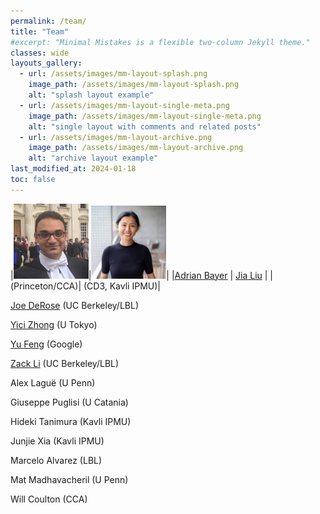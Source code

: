 ```yaml
---
permalink: /team/
title: "Team"
#excerpt: "Minimal Mistakes is a flexible two-column Jekyll theme."
classes: wide
layouts_gallery:
  - url: /assets/images/mm-layout-splash.png
    image_path: /assets/images/mm-layout-splash.png
    alt: "splash layout example"
  - url: /assets/images/mm-layout-single-meta.png
    image_path: /assets/images/mm-layout-single-meta.png
    alt: "single layout with comments and related posts"
  - url: /assets/images/mm-layout-archive.png
    image_path: /assets/images/mm-layout-archive.png
    alt: "archive layout example"
last_modified_at: 2024-01-18
toc: false
---
```


<style>
td, th {
   border: none!important;
}
</style>

|<img src="/assets/images/adrian.png"  style="width: 120px;">|<img src="/assets/images/jia.jpeg"  style="width: 120px;">|
|<a href="https://adrianbayer.github.io/">Adrian Bayer</a> | <a href="https://liuxx479.github.io/">Jia Liu</a> |
|(Princeton/CCA)| (CD3, Kavli IPMU)|

<a href="https://j-dr.github.io/">Joe DeRose</a> (UC Berkeley/LBL)

<a href="https://yicizhong98.github.io/">Yici Zhong</a> (U Tokyo)

<a href="https://rainwoodman.github.io/website/">Yu Feng</a> (Google)

<a href="https://zack.li/">Zack Li</a> (UC Berkeley/LBL)

Alex Laguë (U Penn)

Giuseppe Puglisi (U Catania)

Hideki Tanimura (Kavli IPMU)

Junjie Xia (Kavli IPMU)

Marcelo Alvarez (LBL)

Mat Madhavacheril (U Penn)

Will Coulton (CCA)
